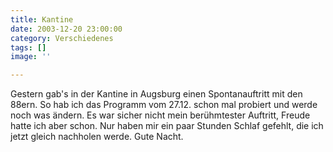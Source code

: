```yaml
---
title: Kantine
date: 2003-12-20 23:00:00
category: Verschiedenes
tags: []
image: ''

---
```


Gestern gab's in der Kantine in Augsburg einen Spontanauftritt mit den 88ern. So hab ich das Programm vom 27.12. schon mal probiert und werde noch was ändern. Es war sicher nicht mein berühmtester Auftritt, Freude hatte ich aber schon. Nur haben mir ein paar Stunden Schlaf gefehlt, die ich jetzt gleich nachholen werde. Gute Nacht.
